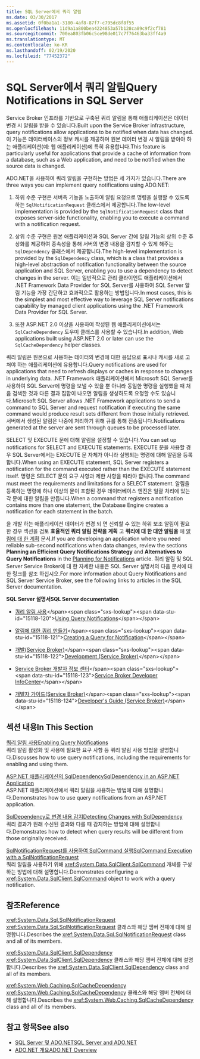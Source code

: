 ```yaml
---
title: SQL Server에서 쿼리 알림
ms.date: 03/30/2017
ms.assetid: 0f0ba1a1-3180-4af8-87f7-c795dc8f8f55
ms.openlocfilehash: 11d9a1a800bea4224853a57b128ca89c9f2cf781
ms.sourcegitcommit: 700ea803fb06c5ce98de017c7f76463ba33ff4a9
ms.translationtype: MT
ms.contentlocale: ko-KR
ms.lasthandoff: 02/19/2020
ms.locfileid: "77452372"
---
```

# <a name="query-notifications-in-sql-server"></a><span data-ttu-id="15118-102">SQL Server에서 쿼리 알림</span><span class="sxs-lookup"><span data-stu-id="15118-102">Query Notifications in SQL Server</span></span>
<span data-ttu-id="15118-103">Service Broker 인프라를 기반으로 구축된 쿼리 알림을 통해 애플리케이션은 데이터 변경 시 알림을 받을 수 있습니다.</span><span class="sxs-lookup"><span data-stu-id="15118-103">Built upon the Service Broker infrastructure, query notifications allow applications to be notified when data has changed.</span></span> <span data-ttu-id="15118-104">이 기능은 데이터베이스의 정보 캐시를 제공하며 원본 데이터 변경 시 알림을 받아야 하는 애플리케이션(예: 웹 애플리케이션)에 특히 유용합니다.</span><span class="sxs-lookup"><span data-stu-id="15118-104">This feature is particularly useful for applications that provide a cache of information from a database, such as a Web application, and need to be notified when the source data is changed.</span></span>  
  
 <span data-ttu-id="15118-105">ADO.NET을 사용하여 쿼리 알림을 구현하는 방법은 세 가지가 있습니다.</span><span class="sxs-lookup"><span data-stu-id="15118-105">There are three ways you can implement query notifications using ADO.NET:</span></span>  
  
1. <span data-ttu-id="15118-106">하위 수준 구현은 서버측 기능을 노출하여 알림 요청으로 명령을 실행할 수 있도록 하는 `SqlNotificationRequest` 클래스에서 제공합니다.</span><span class="sxs-lookup"><span data-stu-id="15118-106">The low-level implementation is provided by the `SqlNotificationRequest` class that exposes server-side functionality, enabling you to execute a command with a notification request.</span></span>  
  
2. <span data-ttu-id="15118-107">상위 수준 구현은 원본 애플리케이션과 SQL Server 간에 알림 기능의 상위 수준 추상화를 제공하여 종속성을 통해 서버의 변경 내용을 감지할 수 있게 해주는 `SqlDependency` 클래스에서 제공합니다.</span><span class="sxs-lookup"><span data-stu-id="15118-107">The high-level implementation is provided by the `SqlDependency` class, which is a class that provides a high-level abstraction of notification functionality between the source application and SQL Server, enabling you to use a dependency to detect changes in the server.</span></span> <span data-ttu-id="15118-108">이는 일반적으로 관리 클라이언트 애플리케이션에서 .NET Framework Data Provider for SQL Server를 사용하여 SQL Server 알림 기능을 가장 간단하고 효과적으로 활용하는 방법입니다.</span><span class="sxs-lookup"><span data-stu-id="15118-108">In most cases, this is the simplest and most effective way to leverage SQL Server notifications capability by managed client applications using the .NET Framework Data Provider for SQL Server.</span></span>  
  
3. <span data-ttu-id="15118-109">또한 ASP.NET 2.0 이상을 사용하여 작성된 웹 애플리케이션에서는 `SqlCacheDependency` 도우미 클래스를 사용할 수 있습니다.</span><span class="sxs-lookup"><span data-stu-id="15118-109">In addition, Web applications built using ASP.NET 2.0 or later can use the `SqlCacheDependency` helper classes.</span></span>  
  
 <span data-ttu-id="15118-110">쿼리 알림은 원본으로 사용하는 데이터의 변경에 대한 응답으로 표시나 캐시를 새로 고쳐야 하는 애플리케이션에 유용합니다.</span><span class="sxs-lookup"><span data-stu-id="15118-110">Query notifications are used for applications that need to refresh displays or caches in response to changes in underlying data.</span></span> <span data-ttu-id="15118-111">.NET Framework 애플리케이션에서 Microsoft SQL Server를 사용하여 SQL Server에 명령을 보낼 수 있을 뿐 아니라 동일한 명령을 실행했을 때 처음 검색한 것과 다른 결과 집합이 나오면 알림을 생성하도록 요청할 수도 있습니다.</span><span class="sxs-lookup"><span data-stu-id="15118-111">Microsoft SQL Server allows .NET Framework applications to send a command to SQL Server and request notification if executing the same command would produce result sets different from those initially retrieved.</span></span> <span data-ttu-id="15118-112">서버에서 생성된 알림은 나중에 처리하기 위해 큐를 통해 전송됩니다.</span><span class="sxs-lookup"><span data-stu-id="15118-112">Notifications generated at the server are sent through queues to be processed later.</span></span>  
  
 <span data-ttu-id="15118-113">SELECT 및 EXECUTE 문에 대해 알림을 설정할 수 있습니다.</span><span class="sxs-lookup"><span data-stu-id="15118-113">You can set up notifications for SELECT and EXECUTE statements.</span></span> <span data-ttu-id="15118-114">EXECUTE 문을 사용할 경우 SQL Server에서는 EXECUTE 문 자체가 아니라 실행되는 명령에 대해 알림을 등록합니다.</span><span class="sxs-lookup"><span data-stu-id="15118-114">When using an EXECUTE statement, SQL Server registers a notification for the command executed rather than the EXECUTE statement itself.</span></span> <span data-ttu-id="15118-115">명령은 SELECT 문의 요구 사항과 제한 사항을 따라야 합니다.</span><span class="sxs-lookup"><span data-stu-id="15118-115">The command must meet the requirements and limitations for a SELECT statement.</span></span> <span data-ttu-id="15118-116">알림을 등록하는 명령에 하나 이상의 문이 포함된 경우 데이터베이스 엔진은 일괄 처리에 있는 각 문에 대한 알림을 만듭니다.</span><span class="sxs-lookup"><span data-stu-id="15118-116">When a command that registers a notification contains more than one statement, the Database Engine creates a notification for each statement in the batch.</span></span>  
  
 <span data-ttu-id="15118-117">을 개발 하는 애플리케이션 데이터가 변경 되 면 신뢰할 수 있는 하위 보조 알림이 필요한 경우 섹션을 검토 **효율적인 쿼리 알림 전략을 계획** 고 **쿼리에 대 한 대안 알림을** 에 [알림에 대 한 계획](https://docs.microsoft.com/previous-versions/sql/sql-server-2008-r2/ms187528(v=sql.105)) 문서.</span><span class="sxs-lookup"><span data-stu-id="15118-117">If you are developing an application where you need reliable sub-second notifications when data changes, review the sections **Planning an Efficient Query Notifications Strategy** and **Alternatives to Query Notifications** in the [Planning for Notifications](https://docs.microsoft.com/previous-versions/sql/sql-server-2008-r2/ms187528(v=sql.105)) article.</span></span> <span data-ttu-id="15118-118">쿼리 알림 및 SQL Server Service Broker에 대 한 자세한 내용은 SQL Server 설명서의 다음 문서에 대 한 링크를 참조 하십시오.</span><span class="sxs-lookup"><span data-stu-id="15118-118">For more information about Query Notifications and SQL Server Service Broker, see the following links to articles in the SQL Server documentation.</span></span>  
  
 <span data-ttu-id="15118-119">**SQL Server 설명서**</span><span class="sxs-lookup"><span data-stu-id="15118-119">**SQL Server documentation**</span></span>  
  
- <span data-ttu-id="15118-120">[쿼리 알림 사용](https://docs.microsoft.com/previous-versions/sql/sql-server-2008-r2/ms175110(v=sql.105))</span><span class="sxs-lookup"><span data-stu-id="15118-120">[Using Query Notifications](https://docs.microsoft.com/previous-versions/sql/sql-server-2008-r2/ms175110(v=sql.105))</span></span>  
  
- <span data-ttu-id="15118-121">[알림에 대한 쿼리 만들기](https://docs.microsoft.com/previous-versions/sql/sql-server-2008-r2/ms181122(v=sql.105))</span><span class="sxs-lookup"><span data-stu-id="15118-121">[Creating a Query for Notification](https://docs.microsoft.com/previous-versions/sql/sql-server-2008-r2/ms181122(v=sql.105))</span></span>  
  
- <span data-ttu-id="15118-122">[개발(Service Broker)](https://docs.microsoft.com/previous-versions/sql/sql-server-2008-r2/bb522889(v=sql.105))</span><span class="sxs-lookup"><span data-stu-id="15118-122">[Development (Service Broker)](https://docs.microsoft.com/previous-versions/sql/sql-server-2008-r2/bb522889(v=sql.105))</span></span>  
  
- <span data-ttu-id="15118-123">[Service Broker 개발자 정보 센터](https://docs.microsoft.com/previous-versions/sql/sql-server-2008-r2/ms166100(v=sql.105))</span><span class="sxs-lookup"><span data-stu-id="15118-123">[Service Broker Developer InfoCenter](https://docs.microsoft.com/previous-versions/sql/sql-server-2008-r2/ms166100(v=sql.105))</span></span>  
  
- <span data-ttu-id="15118-124">[개발자 가이드(Service Broker)](https://docs.microsoft.com/previous-versions/sql/sql-server-2008-r2/bb522908(v=sql.105))</span><span class="sxs-lookup"><span data-stu-id="15118-124">[Developer's Guide (Service Broker)](https://docs.microsoft.com/previous-versions/sql/sql-server-2008-r2/bb522908(v=sql.105))</span></span>  
  
## <a name="in-this-section"></a><span data-ttu-id="15118-125">섹션 내용</span><span class="sxs-lookup"><span data-stu-id="15118-125">In This Section</span></span>  
 [<span data-ttu-id="15118-126">쿼리 알림 사용</span><span class="sxs-lookup"><span data-stu-id="15118-126">Enabling Query Notifications</span></span>](enabling-query-notifications.md)  
 <span data-ttu-id="15118-127">쿼리 알림 활성화 및 사용에 필요한 요구 사항 등 쿼리 알림 사용 방법을 설명합니다.</span><span class="sxs-lookup"><span data-stu-id="15118-127">Discusses how to use query notifications, including the requirements for enabling and using them.</span></span>  
  
 [<span data-ttu-id="15118-128">ASP.NET 애플리케이션의 SqlDependency</span><span class="sxs-lookup"><span data-stu-id="15118-128">SqlDependency in an ASP.NET Application</span></span>](sqldependency-in-an-aspnet-app.md)  
 <span data-ttu-id="15118-129">ASP.NET 애플리케이션에서 쿼리 알림을 사용하는 방법에 대해 설명합니다.</span><span class="sxs-lookup"><span data-stu-id="15118-129">Demonstrates how to use query notifications from an ASP.NET application.</span></span>  
  
 [<span data-ttu-id="15118-130">SqlDependency로 변경 내용 감지</span><span class="sxs-lookup"><span data-stu-id="15118-130">Detecting Changes with SqlDependency</span></span>](detecting-changes-with-sqldependency.md)  
 <span data-ttu-id="15118-131">쿼리 결과가 원래 수신된 결과와 다를 때 감지하는 방법에 대해 설명합니다.</span><span class="sxs-lookup"><span data-stu-id="15118-131">Demonstrates how to detect when query results will be different from those originally received.</span></span>  
  
 [<span data-ttu-id="15118-132">SqlNotificationRequest를 사용하여 SqlCommand 실행</span><span class="sxs-lookup"><span data-stu-id="15118-132">SqlCommand Execution with a SqlNotificationRequest</span></span>](sqlcommand-execution-with-a-sqlnotificationrequest.md)  
 <span data-ttu-id="15118-133">쿼리 알림을 사용하기 위해 <xref:System.Data.SqlClient.SqlCommand> 개체를 구성하는 방법에 대해 설명합니다.</span><span class="sxs-lookup"><span data-stu-id="15118-133">Demonstrates configuring a <xref:System.Data.SqlClient.SqlCommand> object to work with a query notification.</span></span>  
  
## <a name="reference"></a><span data-ttu-id="15118-134">참조</span><span class="sxs-lookup"><span data-stu-id="15118-134">Reference</span></span>  
 <xref:System.Data.Sql.SqlNotificationRequest>  
 <span data-ttu-id="15118-135"><xref:System.Data.Sql.SqlNotificationRequest> 클래스와 해당 멤버 전체에 대해 설명합니다.</span><span class="sxs-lookup"><span data-stu-id="15118-135">Describes the <xref:System.Data.Sql.SqlNotificationRequest> class and all of its members.</span></span>  
  
 <xref:System.Data.SqlClient.SqlDependency>  
 <span data-ttu-id="15118-136"><xref:System.Data.SqlClient.SqlDependency> 클래스와 해당 멤버 전체에 대해 설명합니다.</span><span class="sxs-lookup"><span data-stu-id="15118-136">Describes the <xref:System.Data.SqlClient.SqlDependency> class and all of its members.</span></span>  
  
 <xref:System.Web.Caching.SqlCacheDependency>  
 <span data-ttu-id="15118-137"><xref:System.Web.Caching.SqlCacheDependency> 클래스와 해당 멤버 전체에 대해 설명합니다.</span><span class="sxs-lookup"><span data-stu-id="15118-137">Describes the <xref:System.Web.Caching.SqlCacheDependency> class and all of its members.</span></span>  
  
## <a name="see-also"></a><span data-ttu-id="15118-138">참고 항목</span><span class="sxs-lookup"><span data-stu-id="15118-138">See also</span></span>

- [<span data-ttu-id="15118-139">SQL Server 및 ADO.NET</span><span class="sxs-lookup"><span data-stu-id="15118-139">SQL Server and ADO.NET</span></span>](index.md)
- [<span data-ttu-id="15118-140">ADO.NET 개요</span><span class="sxs-lookup"><span data-stu-id="15118-140">ADO.NET Overview</span></span>](../ado-net-overview.md)
